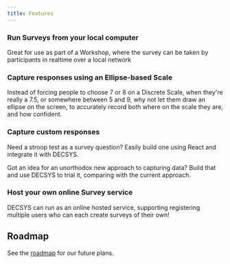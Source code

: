 ```yaml
---
title: Features
---
```


### Run Surveys from your local computer

Great for use as part of a Workshop, where the survey can be taken by participants in realtime over a local network

### Capture responses using an Ellipse-based Scale

Instead of forcing people to choose 7 or 8 on a Discrete Scale, when they're really a 7.5, or somewhere between 5 and 9, why not let them draw an ellipse on the screen, to accurately record both where on the scale they are, and how confident.

### Capture custom responses

Need a stroop test as a survey question? Easily build one using React and integrate it with DECSYS.

Got an idea for an unorthodox new approach to capturing data? Build that and use DECSYS to trial it, comparing with the current approach.

### Host your own online Survey service

DECSYS can run as an online hosted service, supporting registering multiple users who can each create surveys of their own!

## Roadmap

See the [roadmap](./roadmap.md) for our future plans.
